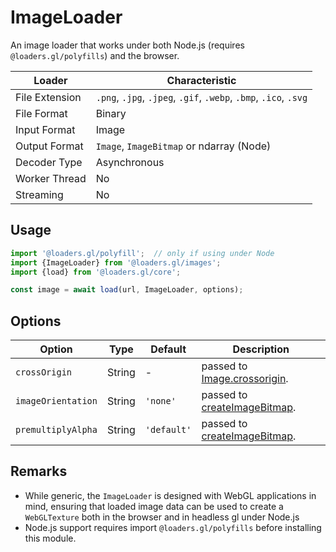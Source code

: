 # ImageLoader

An image loader that works under both Node.js (requires `@loaders.gl/polyfills`) and the browser.

| Loader         | Characteristic |
| -------------- | -------------- |
| File Extension | `.png`, `.jpg`, `.jpeg`, `.gif`, `.webp`, `.bmp`, `.ico`, `.svg`         |
| File Format    | Binary         |
| Input Format   | Image          |
| Output Format  | `Image`, `ImageBitmap` or ndarray (Node) |
| Decoder Type   | Asynchronous   |
| Worker Thread  | No             |
| Streaming      | No             |

## Usage

```js
import '@loaders.gl/polyfill';  // only if using under Node
import {ImageLoader} from '@loaders.gl/images';
import {load} from '@loaders.gl/core';

const image = await load(url, ImageLoader, options);
```

## Options

| Option        | Type      | Default     | Description       |
| ------------- | --------- | ----------- | ----------------- |
| `crossOrigin` | String    | -           | passed to [Image.crossorigin](https://developer.mozilla.org/en-US/docs/Web/HTML/Element/img). |
| `imageOrientation` | String | `'none'` | passed to [createImageBitmap](https://developer.mozilla.org/en-US/docs/Web/API/WindowOrWorkerGlobalScope/createImageBitmap). |
| `premultiplyAlpha` | String | `'default'` | passed to [createImageBitmap](https://developer.mozilla.org/en-US/docs/Web/API/WindowOrWorkerGlobalScope/createImageBitmap). |

## Remarks

- While generic, the `ImageLoader` is designed with WebGL applications in mind, ensuring that loaded image data can be used to create a `WebGLTexture` both in the browser and in headless gl under Node.js
- Node.js support requires import `@loaders.gl/polyfills` before installing this module.
